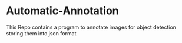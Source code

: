 # Automatic-Annotation
This Repo contains a program to annotate images for object detection storing them into json format
